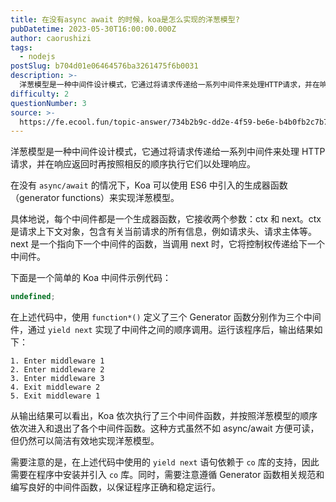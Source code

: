 ```yaml
---
title: 在没有async await 的时候，koa是怎么实现的洋葱模型?
pubDatetime: 2023-05-30T16:00:00.000Z
author: caorushizi
tags:
  - nodejs
postSlug: b704d01e06464576ba3261475f6b0031
description: >-
  洋葱模型是一种中间件设计模式，它通过将请求传递给一系列中间件来处理HTTP请求，并在响应返回时再按照相反的顺序执行它们以处理响应。在没有`async/await`的情况下，Koa可以使用ES6中引入的
difficulty: 2
questionNumber: 3
source: >-
  https://fe.ecool.fun/topic-answer/734b2b9c-dd2e-4f59-be6e-b4b0fb2c7b74?orderBy=updateTime&order=desc&tagId=18
---
```


洋葱模型是一种中间件设计模式，它通过将请求传递给一系列中间件来处理 HTTP 请求，并在响应返回时再按照相反的顺序执行它们以处理响应。

在没有 `async/await` 的情况下，Koa 可以使用 ES6 中引入的生成器函数（generator functions）来实现洋葱模型。

具体地说，每个中间件都是一个生成器函数，它接收两个参数：ctx 和 next。ctx 是请求上下文对象，包含有关当前请求的所有信息，例如请求头、请求主体等。next 是一个指向下一个中间件的函数，当调用 next 时，它将控制权传递给下一个中间件。

下面是一个简单的 Koa 中间件示例代码：

```typescript
undefined;
```

在上述代码中，使用 `function*()` 定义了三个 Generator 函数分别作为三个中间件，通过 `yield next` 实现了中间件之间的顺序调用。运行该程序后，输出结果如下：

    1. Enter middleware 1
    2. Enter middleware 2
    3. Enter middleware 3
    4. Exit middleware 2
    5. Exit middleware 1

从输出结果可以看出，Koa 依次执行了三个中间件函数，并按照洋葱模型的顺序依次进入和退出了各个中间件函数。这种方式虽然不如 async/await 方便可读，但仍然可以简洁有效地实现洋葱模型。

需要注意的是，在上述代码中使用的 `yield next` 语句依赖于 `co` 库的支持，因此需要在程序中安装并引入 `co` 库。同时，需要注意遵循 Generator 函数相关规范和编写良好的中间件函数，以保证程序正确和稳定运行。
